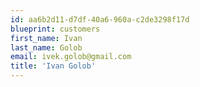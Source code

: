 ```yaml
---
id: aa6b2d11-d7df-40a6-960a-c2de3298f17d
blueprint: customers
first_name: Ivan
last_name: Golob
email: ivek.golob@gmail.com
title: 'Ivan Golob'
---
```

